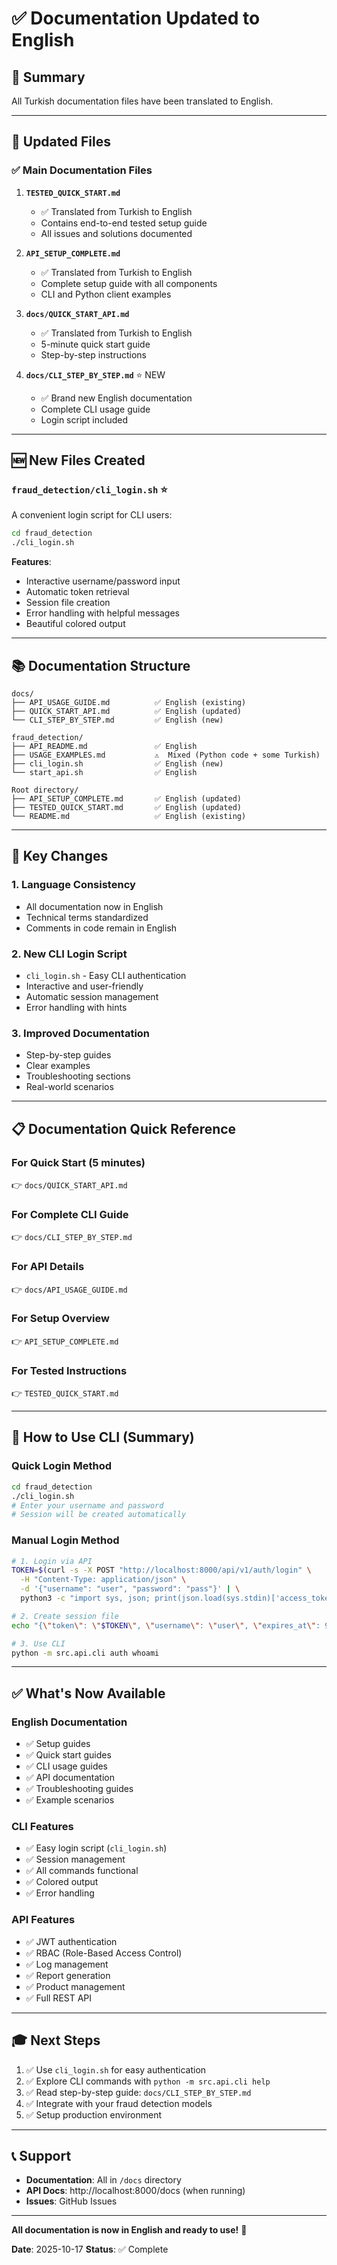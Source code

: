 # ✅ Documentation Updated to English

## 📝 Summary

All Turkish documentation files have been translated to English.

---

## 📄 Updated Files

### ✅ Main Documentation Files

1. **`TESTED_QUICK_START.md`**
   - ✅ Translated from Turkish to English
   - Contains end-to-end tested setup guide
   - All issues and solutions documented

2. **`API_SETUP_COMPLETE.md`**
   - ✅ Translated from Turkish to English
   - Complete setup guide with all components
   - CLI and Python client examples

3. **`docs/QUICK_START_API.md`**
   - ✅ Translated from Turkish to English
   - 5-minute quick start guide
   - Step-by-step instructions

4. **`docs/CLI_STEP_BY_STEP.md`** ⭐ NEW
   - ✅ Brand new English documentation
   - Complete CLI usage guide
   - Login script included

---

## 🆕 New Files Created

### `fraud_detection/cli_login.sh` ⭐

A convenient login script for CLI users:

```bash
cd fraud_detection
./cli_login.sh
```

**Features**:
- Interactive username/password input
- Automatic token retrieval
- Session file creation
- Error handling with helpful messages
- Beautiful colored output

---

## 📚 Documentation Structure

```
docs/
├── API_USAGE_GUIDE.md          ✅ English (existing)
├── QUICK_START_API.md          ✅ English (updated)
└── CLI_STEP_BY_STEP.md         ✅ English (new)

fraud_detection/
├── API_README.md               ✅ English
├── USAGE_EXAMPLES.md           ⚠️  Mixed (Python code + some Turkish)
├── cli_login.sh                ✅ English (new)
└── start_api.sh                ✅ English

Root directory/
├── API_SETUP_COMPLETE.md       ✅ English (updated)
├── TESTED_QUICK_START.md       ✅ English (updated)
└── README.md                   ✅ English (existing)
```

---

## 🎯 Key Changes

### 1. Language Consistency
- All documentation now in English
- Technical terms standardized
- Comments in code remain in English

### 2. New CLI Login Script
- `cli_login.sh` - Easy CLI authentication
- Interactive and user-friendly
- Automatic session management
- Error handling with hints

### 3. Improved Documentation
- Step-by-step guides
- Clear examples
- Troubleshooting sections
- Real-world scenarios

---

## 📋 Documentation Quick Reference

### For Quick Start (5 minutes)
👉 `docs/QUICK_START_API.md`

### For Complete CLI Guide
👉 `docs/CLI_STEP_BY_STEP.md`

### For API Details
👉 `docs/API_USAGE_GUIDE.md`

### For Setup Overview
👉 `API_SETUP_COMPLETE.md`

### For Tested Instructions
👉 `TESTED_QUICK_START.md`

---

## 🚀 How to Use CLI (Summary)

### Quick Login Method

```bash
cd fraud_detection
./cli_login.sh
# Enter your username and password
# Session will be created automatically
```

### Manual Login Method

```bash
# 1. Login via API
TOKEN=$(curl -s -X POST "http://localhost:8000/api/v1/auth/login" \
  -H "Content-Type: application/json" \
  -d '{"username": "user", "password": "pass"}' | \
  python3 -c "import sys, json; print(json.load(sys.stdin)['access_token'])")

# 2. Create session file
echo "{\"token\": \"$TOKEN\", \"username\": \"user\", \"expires_at\": 9999999999, \"saved_at\": \"$(date -u +%Y-%m-%dT%H:%M:%S)\"}" > ~/.dafu_session

# 3. Use CLI
python -m src.api.cli auth whoami
```

---

## ✅ What's Now Available

### English Documentation
- ✅ Setup guides
- ✅ Quick start guides
- ✅ CLI usage guides
- ✅ API documentation
- ✅ Troubleshooting guides
- ✅ Example scenarios

### CLI Features
- ✅ Easy login script (`cli_login.sh`)
- ✅ Session management
- ✅ All commands functional
- ✅ Colored output
- ✅ Error handling

### API Features
- ✅ JWT authentication
- ✅ RBAC (Role-Based Access Control)
- ✅ Log management
- ✅ Report generation
- ✅ Product management
- ✅ Full REST API

---

## 🎓 Next Steps

1. ✅ Use `cli_login.sh` for easy authentication
2. ✅ Explore CLI commands with `python -m src.api.cli help`
3. ✅ Read step-by-step guide: `docs/CLI_STEP_BY_STEP.md`
4. ✅ Integrate with your fraud detection models
5. ✅ Setup production environment

---

## 📞 Support

- **Documentation**: All in `/docs` directory
- **API Docs**: http://localhost:8000/docs (when running)
- **Issues**: GitHub Issues

---

**All documentation is now in English and ready to use!** 🎉

**Date**: 2025-10-17
**Status**: ✅ Complete

